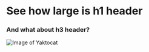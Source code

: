 # See how large is h1 header
### And what about h3 header?

![Image of Yaktocat](https://octodex.github.com/images/yaktocat.png)
